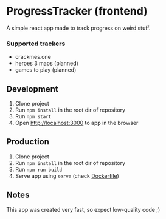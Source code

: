 # ProgressTracker (frontend)

A simple react app made to track progress on weird stuff.

### Supported trackers

- crackmes.one
- heroes 3 maps (planned)
- games to play (planned)


## Development

1. Clone project
2. Run `npm install` in the root dir of repository
3. Run `npm start`
4. Open [http://localhost:3000](http://localhost:3000) to app in the browser


## Production

1. Clone project
2. Run `npm install` in the root dir of repository
3. Run `npm run build`
4. Serve app using `serve` (check [Dockerfile](./prod.Dockerfile))



## Notes

This app was created very fast, so expect low-quality code ;)
